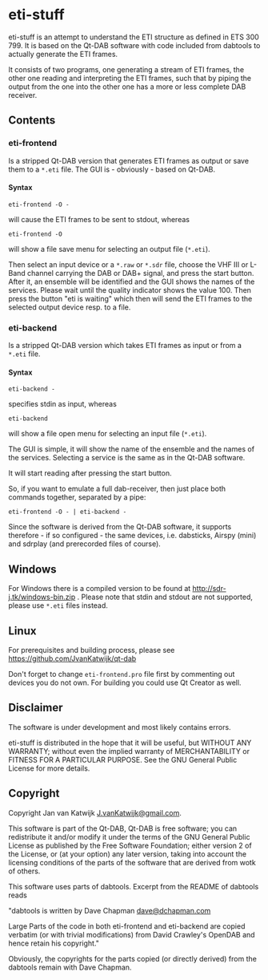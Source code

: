 # eti-stuff

eti-stuff is an attempt to understand the ETI structure as defined in ETS 300 799. It is based on the Qt-DAB software with code included from dabtools to actually generate the ETI frames.

It consists of two programs, one generating a stream of ETI frames, the other one reading and interpreting the ETI frames, such that by piping the output from the one into the other one has a more or less complete DAB receiver.


## Contents


### eti-frontend

Is a stripped Qt-DAB version that generates ETI frames as output or save them to a `*.eti` file. The GUI is - obviously - based on Qt-DAB.


#### Syntax

   `eti-frontend -O -`

will cause the ETI frames to be sent to stdout, whereas

   `eti-frontend -O`

will show a file save menu for selecting an output file (`*.eti`).

Then select an input device or a `*.raw` or `*.sdr` file, choose the VHF III or L-Band channel carrying the DAB or DAB+ signal, and press the start button. After it, an ensemble will be identified and the GUI shows the names of the services. Please wait until the quality indicator shows the value 100. Then press the button "eti is waiting" which then will send the ETI frames to the selected output device resp. to a file.
   
### eti-backend

Is a stripped Qt-DAB version which takes ETI frames as input or from a `*.eti` file.


#### Syntax

   `eti-backend -`

specifies stdin as input, whereas 

   `eti-backend` 

will show a file open menu for selecting an input file (`*.eti`).

The GUI is simple, it will show the name of the ensemble and the names of the services. Selecting a service is the same as in the Qt-DAB software.

It will start reading after pressing the start button.

So, if you want to emulate a full dab-receiver, then just place both commands together, separated by a pipe:
   
   ```
   eti-frontend -O - | eti-backend -
   ```
  
Since the software is derived from the Qt-DAB software, it supports therefore - if so configured - the same devices, i.e. dabsticks, Airspy (mini) and sdrplay (and prerecorded files of course).


## Windows

For Windows there is a compiled version to be found at <http://sdr-j.tk/windows-bin.zip> . Please note that stdin and stdout are not supported, please use `*.eti` files instead.


## Linux

For prerequisites and building process, please see <https://github.com/JvanKatwijk/qt-dab>

Don't forget to change `eti-frontend.pro` file first by commenting out devices you do not own. For building you could use Qt Creator as well.


## Disclaimer

The software is under development and most likely contains errors.

eti-stuff is distributed in the hope that it will be useful, but WITHOUT ANY WARRANTY; without even the implied warranty of
MERCHANTABILITY or FITNESS FOR A PARTICULAR PURPOSE.  See the GNU General Public License for more details.


## Copyright

Copyright Jan van Katwijk <J.vanKatwijk@gmail.com>.

This software is part of the Qt-DAB, Qt-DAB is free software; you can redistribute it and/or modify it under the terms of the GNU General Public License as published by the Free Software Foundation; either version 2 of the License, or (at your option) any later version, taking into account the licensing conditions of the parts of the software that are derived from wotk of others.

This software uses parts of dabtools.
Excerpt from the README of dabtools reads

"dabtools is written by Dave Chapman <dave@dchapman.com>
   
Large Parts of the code in both eti-frontend and eti-backend are copied verbatim (or with trivial modifications) from David Crawley's OpenDAB and hence retain his copyright."

Obviously, the copyrights for the parts copied (or directly derived) from the dabtools remain with Dave Chapman.
